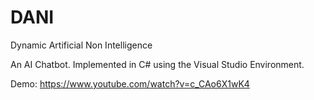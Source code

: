 DANI
====

Dynamic Artificial Non Intelligence

An AI Chatbot. Implemented in C# using the Visual Studio Environment.

Demo: https://www.youtube.com/watch?v=c_CAo6X1wK4
